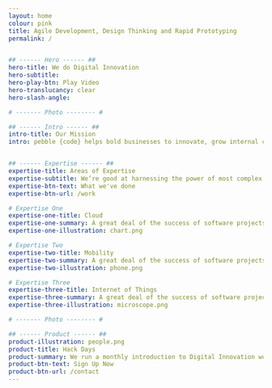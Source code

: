 ```yaml
---
layout: home
colour: pink
title: Agile Development, Design Thinking and Rapid Prototyping
permalink: /


## ------ Hero ------ ##
hero-title: We do Digital Innovation
hero-subtitle:
hero-play-btn: Play Video
hero-translucancy: clear
hero-slash-angle:

# ------- Photo -------- #

## ------ Intro ------ ##
intro-title: Our Mission
intro: pebble {code} helps bold businesses to innovate, grow internal capabilities and create digital products that customers love. From start-ups to global enterprises our clients hire us for digital acceleration and innovation.


## ------ Expertise ------ ##
expertise-title: Areas of Expertise
expertise-subtitle: We’re good at harnessing the power of most complex tools and technology and applying these to solve business problems.
expertise-btn-text: What we've done
expertise-btn-url: /work

# Expertise One
expertise-one-title: Cloud
expertise-one-summary: A great deal of the success of software projects lies in the correct identification of the problems to be solved.
expertise-one-illustration: chart.png

# Expertise Two
expertise-two-title: Mobility
expertise-two-summary: A great deal of the success of software projects lies in the correct identification of the problems to be solved.
expertise-two-illustration: phone.png

# Expertise Three
expertise-three-title: Internet of Things
expertise-three-summary: A great deal of the success of software projects lies in the correct identification of the problems to be solved.
expertise-three-illustration: microscope.png

# ------- Photo -------- #

## ------ Product ------ ##
product-illustration: people.png
product-title: Hack Days
product-summary: We run a monthly introduction to Digital Innovation workshop at pebble HQ. The first step towards creating a culture of technical innovation is removing the fear of failure.
product-btn-text: Sign Up Now
product-btn-url: /contact
---
```

